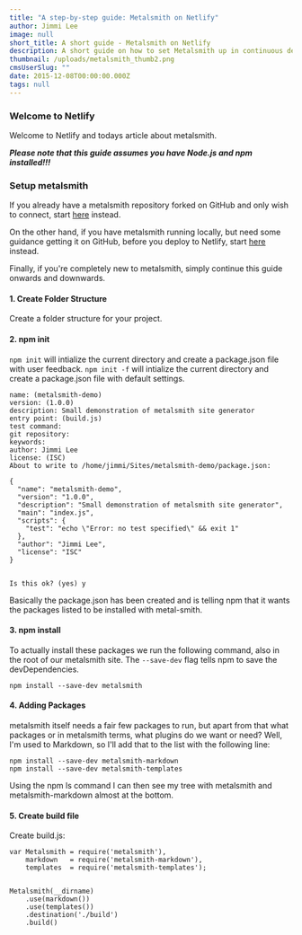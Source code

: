 ```yaml
---
title: "A step-by-step guide: Metalsmith on Netlify"
author: Jimmi Lee
image: null
short_title: A short guide - Metalsmith on Netlify
description: A short guide on how to set Metalsmith up in continuous deployment with Netlify and GitHub
thumbnail: /uploads/metalsmith_thumb2.png
cmsUserSlug: ""
date: 2015-12-08T00:00:00.000Z
tags: null
---
```


### Welcome to Netlify
Welcome to Netlify and todays article about metalsmith.

***Please note that this guide assumes you have Node.js and npm installed!!!***

### Setup metalsmith

If you already have a metalsmith repository forked on GitHub and only wish to connect, start [here](#netlifystart) instead.

On the other hand, if you have metalsmith running locally, but need some guidance getting it on GitHub, before you deploy to Netlify, start [here](#githubstart) instead.

Finally, if you're completely new to metalsmith, simply continue this guide onwards and downwards.  

#### 1. Create Folder Structure
Create a folder structure for your project.

#### 2. npm init
`npm init` will intialize the current directory and create a package.json file with user feedback.
`npm init -f` will intialize the current directory and create a package.json file with default settings.

```
name: (metalsmith-demo) 
version: (1.0.0) 
description: Small demonstration of metalsmith site generator
entry point: (build.js) 
test command: 
git repository: 
keywords: 
author: Jimmi Lee
license: (ISC) 
About to write to /home/jimmi/Sites/metalsmith-demo/package.json:

{
  "name": "metalsmith-demo",
  "version": "1.0.0",
  "description": "Small demonstration of metalsmith site generator",
  "main": "index.js",
  "scripts": {
    "test": "echo \"Error: no test specified\" && exit 1"
  },
  "author": "Jimmi Lee",
  "license": "ISC"
}


Is this ok? (yes) y
```

Basically the package.json has been created and is telling npm that it wants the packages listed to be installed with metal-smith.

#### 3. npm install
To actually install these packages we run the following command, also in the root of our metalsmith site.  The `--save-dev` flag tells npm to save the devDependencies.

```
npm install --save-dev metalsmith
```

#### 4. Adding Packages
metalsmith itself needs a fair few packages to run, but apart from that what packages or in metalsmith terms, what plugins do we want or need?
Well, I'm used to Markdown, so I'll add that to the list with the following line:

```
npm install --save-dev metalsmith-markdown
npm install --save-dev metalsmith-templates
```

Using the npm ls command I can then see my tree with metalsmith and metalsmith-markdown almost at the bottom.

#### 5. Create build file
Create build.js:

```
var Metalsmith = require('metalsmith'),
    markdown   = require('metalsmith-markdown'),
    templates  = require('metalsmith-templates');


Metalsmith(__dirname)
    .use(markdown())
    .use(templates())
    .destination('./build')
    .build()
```
